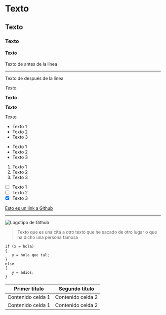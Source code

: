 # Texto
## Texto
### Texto
#### Texto

Texto de antes de la línea
***
Texto de después de la línea

*Texto*

**Texto**

***Texto***

~~Texto~~

* Texto 1
* Texto 2
* Texto 3

- Texto 1
- Texto 2
- Texto 3

1. Texto 1
2. Texto 2
3. Texto 3

- [ ] Texto 1
- [ ] Texto 2
- [x] Texto 3

[Esto es un link a Github](www.github.com)

----------

![Logotipo de Github](https://assets-cdn.github.com/images/modules/logos_page/GitHub-Mark.png)

>Texto que es una cita a otro texto que he sacado de otro lugar o que ha dicho una persona famosa

```
if (x = hola)
{
   y = hola que tal;
}
else
{
   y = adios;
}
```

Primer título | Segundo título
------------ | -------------
Contenido celda 1 | Contenido celda 2
Contenido celda 1 | Contenido celda 2

